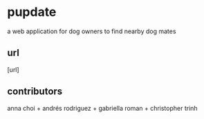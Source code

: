 # pupdate
a web application for dog owners to find nearby dog mates

## url
[url]

## contributors
anna choi + andrés rodriguez + gabriella roman + christopher trinh
